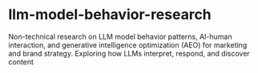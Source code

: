 # llm-model-behavior-research
Non-technical research on LLM model behavior patterns, AI-human interaction, and generative intelligence optimization (AEO) for marketing and brand strategy. Exploring how LLMs interpret, respond, and discover content
